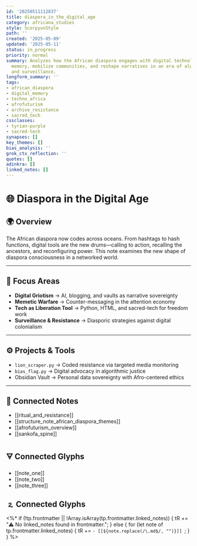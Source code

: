 ```yaml
---
id: '20250511112837'
title: diaspora_in_the_digital_age
category: africana_studies
style: ScorpyunStyle
path: ''
created: '2025-05-09'
updated: '2025-05-11'
status: in_progress
priority: normal
summary: Analyzes how the African diaspora engages with digital technologies to preserve
  memory, mobilize communities, and reshape narratives in an era of algorithmic visibility
  and surveillance.
longform_summary: ''
tags:
- african_diaspora
- digital_memory
- techno_africa
- afrofuturism
- archive_resistance
- sacred_tech
cssclasses:
- tyrian-purple
- sacred-tech
synapses: []
key_themes: []
bias_analysis: ''
grok_ctx_reflection: ''
quotes: []
adinkra: []
linked_notes: []
---
```


# 🌐 Diaspora in the Digital Age

## 🌍 Overview

The African diaspora now codes across oceans. From hashtags to hash functions, digital tools are the new drums—calling to action, recalling the ancestors, and reconfiguring power. This note examines the new shape of diaspora consciousness in a networked world.

---

## 🔑 Focus Areas

- **Digital Griotism** → AI, blogging, and vaults as narrative sovereignty  
- **Memetic Warfare** → Counter-messaging in the attention economy  
- **Tech as Liberation Tool** → Python, HTML, and sacred-tech for freedom work  
- **Surveillance & Resistance** → Diasporic strategies against digital colonialism

---

## ⚙️ Projects & Tools

- `lion_scraper.py` → Coded resistance via targeted media monitoring  
- `bias_flag.py` → Digital advocacy in algorithmic justice  
- Obsidian Vault → Personal data sovereignty with Afro-centered ethics

---

## 🔗 Connected Notes

- [[ritual_and_resistance]]  
- [[structure_note_african_diaspora_themes]]  
- [[afrofuturism_overview]]  
- [[sankofa_spine]]

## 🜃 Connected Glyphs
- [[note_one]]
- [[note_two]]
- [[note_three]]
## 🄃 Connected Glyphs

<%*
if (!tp.frontmatter || !Array.isArray(tp.frontmatter.linked_notes)) {
  tR += "⚠️ No linked_notes found in frontmatter.";
} else {
  for (let note of tp.frontmatter.linked_notes) {
    tR += `- [[${note.replace(/\.md$/, "")}]]
`;
  }
}
%>
